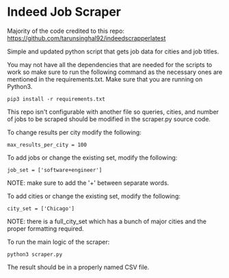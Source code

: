 # Indeed Job Scraper

Majority of the code credited to this repo: https://github.com/tarunsinghal92/indeedscrapperlatest

Simple and updated python script that gets job data for cities and job titles.

You may not have all the dependencies that are needed for the scripts to work so make sure to run the following command as the necessary ones are mentioned in the requirements.txt. Make sure that you are running on Python3.
```
pip3 install -r requirements.txt
```

This repo isn't configurable with another file so queries, cities, and number of jobs to be scraped should be modified in the scraper.py source code.

To change results per city modify the following:
```
max_results_per_city = 100
```

To add jobs or change the existing set, modify the following:
```
job_set = ['software+engineer']
```
NOTE: make sure to add the '+' between separate words.

To add cities or change the existing set, modify the following:
```
city_set = ['Chicago']
```
NOTE: there is a full_city_set which has a bunch of major cities and the proper formatting required.

To run the main logic of the scraper:
```
python3 scraper.py
```

The result should be in a properly named CSV file.